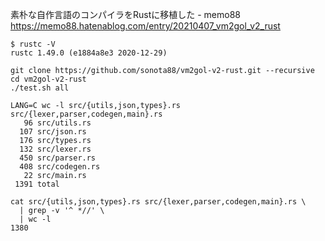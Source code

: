 素朴な自作言語のコンパイラをRustに移植した - memo88  
https://memo88.hatenablog.com/entry/20210407_vm2gol_v2_rust


```
$ rustc -V
rustc 1.49.0 (e1884a8e3 2020-12-29)
```


```
git clone https://github.com/sonota88/vm2gol-v2-rust.git --recursive
cd vm2gol-v2-rust
./test.sh all
```


```
LANG=C wc -l src/{utils,json,types}.rs src/{lexer,parser,codegen,main}.rs
   96 src/utils.rs
  107 src/json.rs
  176 src/types.rs
  132 src/lexer.rs
  450 src/parser.rs
  408 src/codegen.rs
   22 src/main.rs
 1391 total

cat src/{utils,json,types}.rs src/{lexer,parser,codegen,main}.rs \
  | grep -v '^ *//' \
  | wc -l
1380
```
